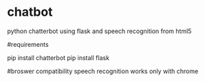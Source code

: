 # chatbot
python chatterbot using flask and speech recognition from html5

#requirements

pip install chatterbot
pip install flask

#broswer compatibility
speech recognition works only with chrome

